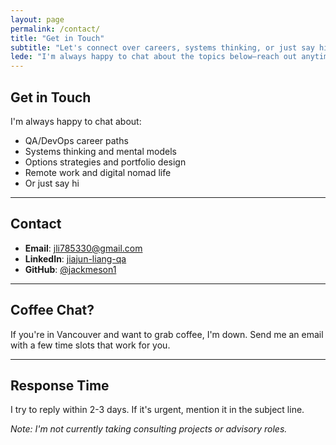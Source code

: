 ```yaml
---
layout: page
permalink: /contact/
title: "Get in Touch"
subtitle: "Let's connect over careers, systems thinking, or just say hi"
lede: "I'm always happy to chat about the topics below—reach out anytime."
---
```


## Get in Touch

I'm always happy to chat about:
- QA/DevOps career paths
- Systems thinking and mental models
- Options strategies and portfolio design
- Remote work and digital nomad life
- Or just say hi

---

## Contact

- **Email**: [jli785330@gmail.com](mailto:jli785330@gmail.com)
- **LinkedIn**: [jiajun-liang-qa](https://linkedin.com/in/jiajun-liang-qa)
- **GitHub**: [@jackmeson1](https://github.com/jackmeson1)

---

## Coffee Chat?

If you're in Vancouver and want to grab coffee, I'm down.
Send me an email with a few time slots that work for you.

---

## Response Time

I try to reply within 2-3 days. If it's urgent, mention it in the subject line.

*Note: I'm not currently taking consulting projects or advisory roles.*
